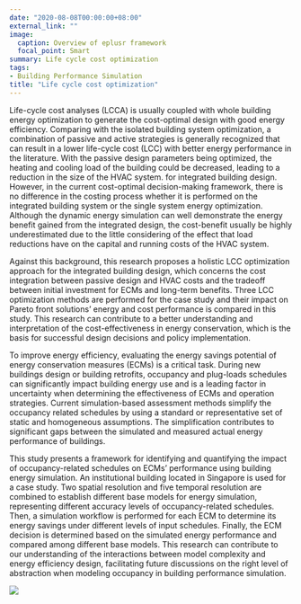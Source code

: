 ```yaml
---
date: "2020-08-08T00:00:00+08:00"
external_link: ""
image:
  caption: Overview of eplusr framework
  focal_point: Smart
summary: Life cycle cost optimization
tags:
- Building Performance Simulation
title: "Life cycle cost optimization"
---
```


Life-cycle cost analyses (LCCA) is usually coupled with whole building energy
optimization to generate the cost-optimal design with good energy efficiency.
Comparing with the isolated building system optimization, a combination of
passive and active strategies is generally recognized that can result in a lower
life-cycle cost (LCC) with better energy performance in the literature. With the
passive design parameters being optimized, the heating and cooling load of the
building could be decreased, leading to a reduction in the size of the HVAC
system. for integrated building design. However, in the current cost-optimal
decision-making framework, there is no difference in the costing process whether
it is performed on the integrated building system or the single system energy
optimization. Although the dynamic energy simulation can well demonstrate the
energy benefit gained from the integrated design, the cost-benefit usually be
highly underestimated due to the little considering of the effect that load
reductions have on the capital and running costs of the HVAC system.

Against this background, this research proposes a holistic LCC optimization
approach for the integrated building design, which concerns the cost integration
between passive design and HVAC costs and the tradeoff between initial
investment for ECMs and long-term benefits. Three LCC optimization methods are
performed for the case study and their impact on Pareto front solutions’ energy
and cost performance is compared in this study. This research can contribute to
a better understanding and interpretation of the cost-effectiveness in energy
conservation, which is the basis for successful design decisions and policy
implementation.

To improve energy efficiency, evaluating the energy savings potential of energy
conservation measures (ECMs) is a critical task. During new buildings design or
building retrofits, occupancy and plug-loads schedules can significantly impact
building energy use and is a leading factor in uncertainty when determining the
effectiveness of ECMs and operation strategies. Current simulation-based
assessment methods simplify the occupancy related schedules by using a standard
or representative set of static and homogeneous assumptions. The simplification
contributes to significant gaps between the simulated and measured actual energy
performance of buildings.

This study presents a framework for identifying and quantifying the impact of
occupancy-related schedules on ECMs’ performance using building energy
simulation. An institutional building located in Singapore is used for a case
study. Two spatial resolution and five temporal resolution are combined to
establish different base models for energy simulation, representing different
accuracy levels of occupancy-related schedules. Then, a simulation workflow is
performed for each ECM to determine its energy savings under different levels of
input schedules. Finally, the ECM decision is determined based on the simulated
energy performance and compared among different base models. This research can
contribute to our understanding of the interactions between model complexity and
energy efficiency design, facilitating future discussions on the right level of
abstraction when modeling occupancy in building performance simulation.

![](featured.png)
